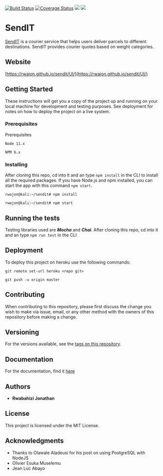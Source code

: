 [![Build Status](https://travis-ci.com/rwajon/sendit.svg?branch=develop)](https://travis-ci.com/rwajon/sendit)
[![Coverage Status](https://coveralls.io/repos/github/rwajon/sendit/badge.svg?branch=develop)](https://coveralls.io/github/rwajon/sendit?branch=develop)
<a href="https://codeclimate.com/github/rwajon/sendit/maintainability"><img src="https://api.codeclimate.com/v1/badges/bb0ad823d32c6fb7e947/maintainability" /></a>
<a href="https://codeclimate.com/github/rwajon/sendit/test_coverage"><img src="https://api.codeclimate.com/v1/badges/bb0ad823d32c6fb7e947/test_coverage" /></a>

# SendIT
[SendIT](https://rwajon.github.io/sendit/UI/) is a courier service that helps users deliver parcels to different destinations.
SendIT provides courier quotes based on weight categories.

## Website
[https://rwajon.github.io/sendit/UI/](https://rwajon.github.io/sendit/UI/)

## Getting Started
These instructions will get you a copy of the project up and running on your local machine for development and testing purposes. See deployment for notes on how to deploy the project on a live system.

### Prerequisites
Prerequisites
```
Node 11.x
```
```
NPM 6.x
```

### Installing
After cloning this repo, cd into it and an type  `npm install` in the CLI to install all the required packages.
If you have Node.js and npm installed, you can start the app with this command `npm start`.

```
rwajon@kali:~/sendit# npm install
```

```
rwajon@kali:~/sendit# npm start
```

## Running the tests
Testing libraries used are ***Mocha*** and ***Chai***.
After cloning this repo, cd into it and an type  `npm run test` in the CLI

## Deployment
To deploy this project on heroku use the following commands:
```
git remote set-url heroku <repo git>
```
```
git push -u origin master
```

## Contributing
When contributing to this repository, please first discuss the change you wish to make via issue, email, or any other method with the owners of this repository before making a change.

## Versioning
For the versions available, see the [tags on this repository](https://github.com/rwajon/sendit/releases/tag/v1.0).

## Documentation
For the documentation, find it [here](https://rwajon-sendit.herokuapp.com/api/v1/docs)

## Authors
* **Rwabahizi Jonathan**

## License
This project is licensed under the MIT License.

## Acknowledgments
* Thanks to Olawale Aladeusi for his post on using PostgreSQL with NodeJS
* Olivier Esuka Muselemu
* Jean Luc Abayo